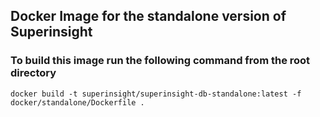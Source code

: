 ## Docker Image for the standalone version of Superinsight

### To build this image run the following command from the root directory
```
docker build -t superinsight/superinsight-db-standalone:latest -f docker/standalone/Dockerfile .
```
